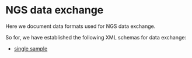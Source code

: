 # NGS data exchange

Here we document data formats used for NGS data exchange.

So for, we have established the following XML schemas for data exchange:

- [single sample](doc/single_sample.md)


